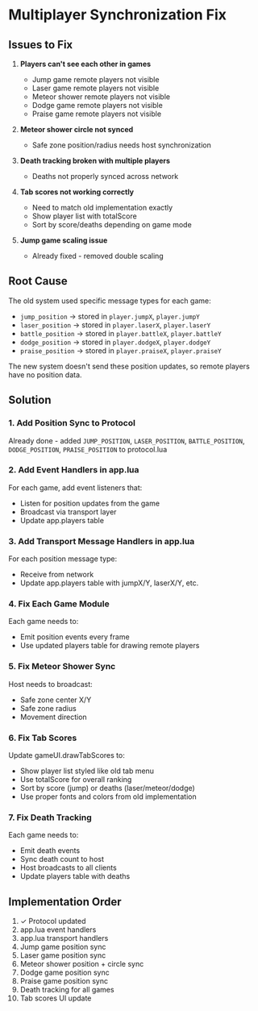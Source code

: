 # Multiplayer Synchronization Fix

## Issues to Fix

1. **Players can't see each other in games**
   - Jump game remote players not visible
   - Laser game remote players not visible
   - Meteor shower remote players not visible
   - Dodge game remote players not visible
   - Praise game remote players not visible

2. **Meteor shower circle not synced**
   - Safe zone position/radius needs host synchronization

3. **Death tracking broken with multiple players**
   - Deaths not properly synced across network

4. **Tab scores not working correctly**
   - Need to match old implementation exactly
   - Show player list with totalScore
   - Sort by score/deaths depending on game mode

5. **Jump game scaling issue**
   - Already fixed - removed double scaling

## Root Cause

The old system used specific message types for each game:
- `jump_position` → stored in `player.jumpX`, `player.jumpY`
- `laser_position` → stored in `player.laserX`, `player.laserY`
- `battle_position` → stored in `player.battleX`, `player.battleY`
- `dodge_position` → stored in `player.dodgeX`, `player.dodgeY`
- `praise_position` → stored in `player.praiseX`, `player.praiseY`

The new system doesn't send these position updates, so remote players have no position data.

## Solution

### 1. Add Position Sync to Protocol
Already done - added `JUMP_POSITION`, `LASER_POSITION`, `BATTLE_POSITION`, `DODGE_POSITION`, `PRAISE_POSITION` to protocol.lua

### 2. Add Event Handlers in app.lua

For each game, add event listeners that:
- Listen for position updates from the game
- Broadcast via transport layer
- Update app.players table

### 3. Add Transport Message Handlers in app.lua

For each position message type:
- Receive from network
- Update app.players table with jumpX/Y, laserX/Y, etc.

### 4. Fix Each Game Module

Each game needs to:
- Emit position events every frame
- Use updated players table for drawing remote players

### 5. Fix Meteor Shower Sync

Host needs to broadcast:
- Safe zone center X/Y
- Safe zone radius
- Movement direction

### 6. Fix Tab Scores

Update gameUI.drawTabScores to:
- Show player list styled like old tab menu
- Use totalScore for overall ranking
- Sort by score (jump) or deaths (laser/meteor/dodge)
- Use proper fonts and colors from old implementation

### 7. Fix Death Tracking

Each game needs to:
- Emit death events
- Sync death count to host
- Host broadcasts to all clients
- Update players table with deaths

## Implementation Order

1. ✓ Protocol updated
2. app.lua event handlers
3. app.lua transport handlers  
4. Jump game position sync
5. Laser game position sync
6. Meteor shower position + circle sync
7. Dodge game position sync
8. Praise game position sync
9. Death tracking for all games
10. Tab scores UI update
